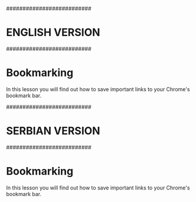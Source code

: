 ##########################
#     ENGLISH VERSION    #
##########################

# Bookmarking

In this lesson you will find out how to save important links to your Chrome's bookmark bar.


##########################
#     SERBIAN VERSION    #
##########################

# Bookmarking

In this lesson you will find out how to save important links to your Chrome's bookmark bar.
